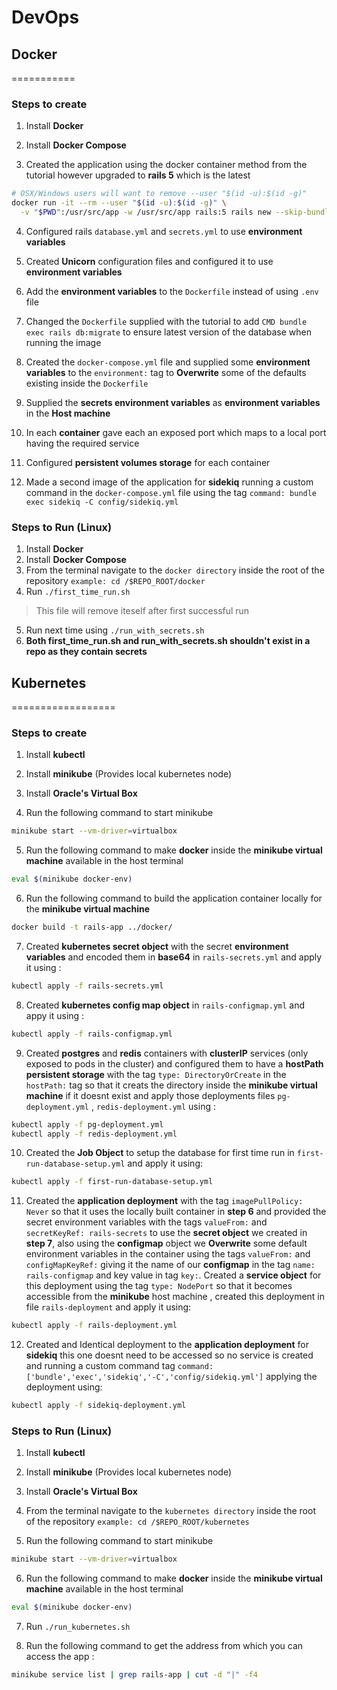 # DevOps

## __**Docker**__
===========

### Steps to create

1. Install **Docker**

2. Install **Docker Compose**

3. Created the application using the docker container method from the tutorial however upgraded to **rails 5** which is the latest
```sh
# OSX/Windows users will want to remove --­­user "$(id -­u):$(id -­g)"
docker run -it --rm --user "$(id -u):$(id -g)" \
  -v "$PWD":/usr/src/app -w /usr/src/app rails:5 rails new --skip-bundle drkiq
```

4. Configured rails `database.yml` and `secrets.yml` to use **environment variables**

5. Created **Unicorn** configuration files and configured it to use **environment variables**

6. Add the **environment variables** to the `Dockerfile` instead of using `.env` file

7. Changed the `Dockerfile` supplied with the tutorial to add `CMD bundle exec rails db:migrate` to ensure latest version of the database when running the image

8. Created the `docker-compose.yml` file and supplied some **environment variables** to the `environment:` tag to **Overwrite** some of the defaults existing inside the `Dockerfile`

9. Supplied the **secrets environment variables** as **environment variables** in the **Host machine**

10. In each **container** gave each an exposed port which maps to a local port having the required service

11. Configured **persistent volumes storage** for each container

12. Made a second image of the application for **sidekiq** running a custom command in the `docker-compose.yml` file using the tag `command: bundle exec sidekiq -C config/sidekiq.yml`

### Steps to Run (Linux)

1. Install **Docker**
2. Install **Docker Compose**
3. From the terminal navigate to the `docker directory` inside the root of the repository `example: cd /$REPO_ROOT/docker`
4. Run `./first_time_run.sh`
>This file will remove iteself after first successful run
5. Run next time using `./run_with_secrets.sh`
6. **Both first_time_run.sh and run_with_secrets.sh shouldn't exist in a repo as they contain secrets**


## __**Kubernetes**__
==================

### Steps to create

1. Install **kubectl**

2. Install **minikube** (Provides local kubernetes node)

3. Install **Oracle's Virtual Box**

4. Run the following command to start minikube
```sh
minikube start --vm-driver=virtualbox
```
5. Run the following command to make **docker** inside the **minikube virtual machine** available in the host terminal
```sh
eval $(minikube docker-env)
```

6. Run the following command to build the application container locally for the **minikube virtual machine**
```sh
docker build -t rails-app ../docker/
```

7. Created **kubernetes secret object** with the secret **environment variables** and encoded them in **base64** in `rails-secrets.yml` and apply it using :
```sh
kubectl apply -f rails-secrets.yml
```

8. Created **kubernetes config map object** in `rails-configmap.yml` and appy it using :
```sh
kubectl apply -f rails-configmap.yml
```

9. Created **postgres** and **redis** containers with **clusterIP** services (only exposed to pods in the cluster) and configured them to have a **hostPath persistent storage** with the tag `type: DirectoryOrCreate` in the `hostPath:` tag so that it creats the directory inside the **minikube virtual machine** if it doesnt exist and apply those deployments files `pg-deployment.yml` , `redis-deployment.yml` using :
```sh
kubectl apply -f pg-deployment.yml
kubectl apply -f redis-deployment.yml
```

10. Created the **Job Object** to setup the database for first time run in `first-run-database-setup.yml` and apply it using:
```sh
kubectl apply -f first-run-database-setup.yml
```

11. Created the **application deployment** with the tag `imagePullPolicy: Never` so that it uses the locally built container in **step 6** and provided the secret environment variables with the tags `valueFrom:` and `secretKeyRef: rails-secrets` to use the **secret object** we created in **step 7**, also using the **configmap** object we **Overwrite** some default environment variables in the container using the tags `valueFrom:` and `configMapKeyRef:` giving it the name of our **configmap** in the tag `name: rails-configmap` and key value in tag `key:`. Created a **service object** for this deployment using the tag `type: NodePort` so that it becomes accessible from the **minikube** host machine , created this deployment in file `rails-deployment` and apply it using:
```sh
kubectl apply -f rails-deployment.yml
```

12. Created and Identical deployment to the **application deployment** for **sidekiq** this one doesnt need to be accessed so no service is created and running a custom command tag `command: ['bundle','exec','sidekiq','-C','config/sidekiq.yml']` applying the deployment using:
```sh
kubectl apply -f sidekiq-deployment.yml
```

### Steps to Run (Linux)

1. Install **kubectl**

2. Install **minikube** (Provides local kubernetes node)

3. Install **Oracle's Virtual Box**

4. From the terminal navigate to the `kubernetes directory` inside the root of the repository `example: cd /$REPO_ROOT/kubernetes`

5. Run the following command to start minikube
```sh
minikube start --vm-driver=virtualbox
```
6. Run the following command to make **docker** inside the **minikube virtual machine** available in the host terminal
```sh
eval $(minikube docker-env)
```

7. Run `./run_kubernetes.sh`


8. Run the following command to get the address from which you can access the app :
```sh
minikube service list | grep rails-app | cut -d "|" -f4
```
